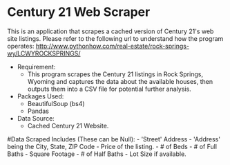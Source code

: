 # Century 21 Web Scraper
This is an application that scrapes a cached version of Century 21's web site listings.
Please refer to the following url to understand how the program operates:
http://www.pythonhow.com/real-estate/rock-springs-wy/LCWYROCKSPRINGS/

- Requirement:
	- This program scrapes the Century 21 listings in Rock Springs, Wyoming and captures
the data about the available houses, then outputs them into a CSV file for potential further
analysis.
- Packages Used:
	- BeautifulSoup (bs4)
	- Pandas
- Data Source:
	- Cached Century 21 Website.

#Data Scraped Includes (These can be Null):
	- 'Street' Address
	- 'Address' being the City, State, ZIP Code
	- Price of the listing.
	- # of Beds
	- # of Full Baths
	- Square Footage
	- # of Half Baths
	- Lot Size if available.